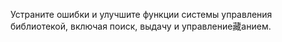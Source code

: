 Устраните ошибки и улучшите функции системы управления библиотекой, включая поиск, выдачу и управление藏анием.